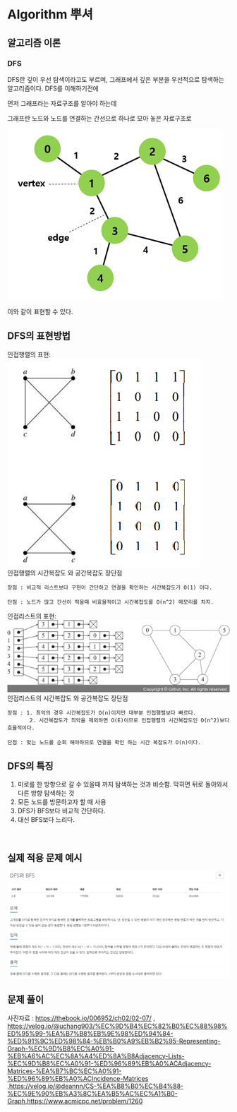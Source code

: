 # Algorithm 뿌셔


## 알고리즘 이론

### DFS

DFS란 깊이 우선 탐색이라고도 부르며, 그래프에서 깊은 부분을 우선적으로 탐색하는 알고리즘이다. DFS를 이해하기전에

먼저 그래프라는 자료구조를 알아야 하는데

그래프란 노드와 노드를 연결하는 간선으로 하나로 모아 놓은 자료구조로

![ex_screenshot](./img/Graph.png)

이와 같이 표현할 수 있다.

## DFS의 표현방법
인접행렬의 표현:<br>
![ex_screenshot](./img/Adjarray.png)
<br>
  인접행렬의 시간복잡도 와 공간복잡도 장단점<br>

    장점 : 비교적 리스트보다 구현이 간단하고 연결을 확인하는 시간복잡도가 O(1) 이다.
    
    단점 : 노드가 많고 간선이 적을때 비효율적이고 시간복잡도를 O(n^2) 메모리를 차지.
인접리스트의 표현:<br>
![ex_screenshot](./img/Adjlist.png)
<br>
  인접리스트의 시간복잡도 와 공간복잡도 장단점<br>

    장점 : 1. 최악의 경우 시간복잡도가 O(n)이지만 대부분 인접행렬보다 빠르다.
           2. 시간복잡도가 최악을 제외하면 O(E)이므로 인접행렬의 시간복잡도인 O(n^2)보다 효율적이다.
    
    단점 : 맞는 노드를 순회 해야하므로 연결을 확인 하는 시간 복잡도가 O(n)이다.
    
## DFS의 특징
1. 미로를 한 방향으로 갈 수 있을때 까지 탐색하는 것과 비슷함. 막히면 뒤로 돌아와서 다른 방향 탐색하는 것
2. 모든 노드를 방문하고자 할 때 사용
3. DFS가 BFS보다 비교적 간단하다.
4. 대신 BFS보다 느리다.



<br>

## 실제 적용 문제 예시

![ex_screenshot](./img/DFS.png)


## 문제 풀이


사진자료 : https://thebook.io/006952/ch02/02-07/ , https://velog.io/@uchang903/%EC%9D%B4%EC%82%B0%EC%88%98%ED%95%99-%EA%B7%B8%EB%9E%98%ED%94%84-%ED%91%9C%ED%98%84-%EB%B0%A9%EB%B2%95-Representing-Graph-%EC%9D%B8%EC%A0%91-%EB%A6%AC%EC%8A%A4%ED%8A%B8Adjacency-Lists-%EC%9D%B8%EC%A0%91-%ED%96%89%EB%A0%ACAdjacency-Matrices-%EA%B7%BC%EC%A0%91-%ED%96%89%EB%A0%ACIncidence-Matrices
,https://velog.io/@deannn/CS-%EA%B8%B0%EC%B4%88-%EC%9E%90%EB%A3%8C%EA%B5%AC%EC%A1%B0-Graph,https://www.acmicpc.net/problem/1260
